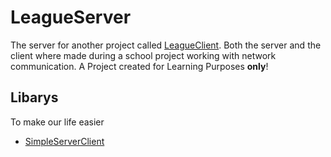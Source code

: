 # LeagueServer
The server for another project called [LeagueClient](https://github.com/TheGamerH18/LeagueClient).
Both the server and the client where made during a school project working with network communication.
A Project created for Learning Purposes **only**!

## Libarys
To make our life easier
- [SimpleServerClient](https://github.com/DeBukkIt/SimpleServerClient)
